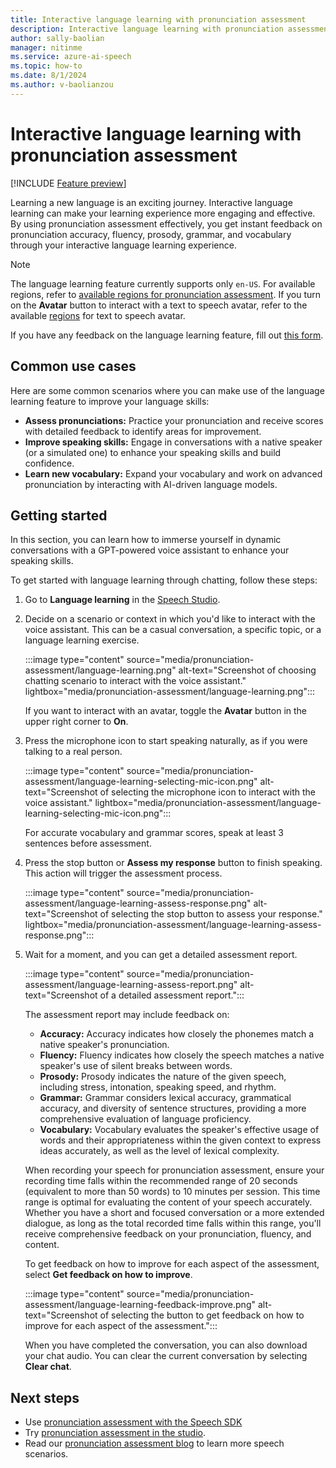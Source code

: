 ```yaml
---
title: Interactive language learning with pronunciation assessment
description: Interactive language learning with pronunciation assessment gives you instant feedback on pronunciation, fluency, prosody, grammar, and vocabulary through interactive chats.
author: sally-baolian
manager: nitinme
ms.service: azure-ai-speech
ms.topic: how-to
ms.date: 8/1/2024
ms.author: v-baolianzou
---
```


# Interactive language learning with pronunciation assessment

[!INCLUDE [Feature preview](~/reusable-content/ce-skilling/azure/includes/ai-studio/includes/feature-preview.md)]

Learning a new language is an exciting journey. Interactive language learning can make your learning experience more engaging and effective. By using pronunciation assessment effectively, you get instant feedback on pronunciation accuracy, fluency, prosody, grammar, and vocabulary through your interactive language learning experience.
 
> [!NOTE]
> The language learning feature currently supports only `en-US`. For available regions, refer to [available regions for pronunciation assessment](regions.md#speech-service). If you turn on the **Avatar** button to interact with a text to speech avatar, refer to the available [regions](regions.md#speech-service) for text to speech avatar. 
>
> If you have any feedback on the language learning feature, fill out [this form](https://aka.ms/speechpa/intake). 

## Common use cases

Here are some common scenarios where you can make use of the language learning feature to improve your language skills:

- **Assess pronunciations:** Practice your pronunciation and receive scores with detailed feedback to identify areas for improvement.
- **Improve speaking skills:** Engage in conversations with a native speaker (or a simulated one) to enhance your speaking skills and build confidence.
- **Learn new vocabulary:** Expand your vocabulary and work on advanced pronunciation by interacting with AI-driven language models.

## Getting started

In this section, you can learn how to immerse yourself in dynamic conversations with a GPT-powered voice assistant to enhance your speaking skills. 

To get started with language learning through chatting, follow these steps:

1. Go to **Language learning** in the [Speech Studio](https://aka.ms/speechstudio). 

1. Decide on a scenario or context in which you'd like to interact with the voice assistant. This can be a casual conversation, a specific topic, or a language learning exercise.  

   :::image type="content" source="media/pronunciation-assessment/language-learning.png" alt-text="Screenshot of choosing chatting scenario to interact with the voice assistant." lightbox="media/pronunciation-assessment/language-learning.png":::

   If you want to interact with an avatar, toggle the **Avatar** button in the upper right corner to **On**.

1. Press the microphone icon to start speaking naturally, as if you were talking to a real person. 
  
   :::image type="content" source="media/pronunciation-assessment/language-learning-selecting-mic-icon.png" alt-text="Screenshot of selecting the microphone icon to interact with the voice assistant." lightbox="media/pronunciation-assessment/language-learning-selecting-mic-icon.png":::

   For accurate vocabulary and grammar scores, speak at least 3 sentences before assessment.
   
1. Press the stop button or **Assess my response** button to finish speaking. This action will trigger the assessment process.

   :::image type="content" source="media/pronunciation-assessment/language-learning-assess-response.png" alt-text="Screenshot of selecting the stop button to assess your response." lightbox="media/pronunciation-assessment/language-learning-assess-response.png":::

1. Wait for a moment, and you can get a detailed assessment report.

   :::image type="content" source="media/pronunciation-assessment/language-learning-assess-report.png" alt-text="Screenshot of a detailed assessment report.":::

   The assessment report may include feedback on:
   - **Accuracy:** Accuracy indicates how closely the phonemes match a native speaker's pronunciation.
   - **Fluency:** Fluency indicates how closely the speech matches a native speaker's use of silent breaks between words.
   - **Prosody:** Prosody indicates the nature of the given speech, including stress, intonation, speaking speed, and rhythm.
   - **Grammar:** Grammar considers lexical accuracy, grammatical accuracy, and diversity of sentence structures, providing a more comprehensive evaluation of language proficiency.
   - **Vocabulary:** Vocabulary evaluates the speaker's effective usage of words and their appropriateness within the given context to express ideas accurately, as well as the level of lexical complexity.

    When recording your speech for pronunciation assessment, ensure your recording time falls within the recommended range of 20 seconds (equivalent to more than 50 words) to 10 minutes per session. This time range is optimal for evaluating the content of your speech accurately. Whether you have a short and focused conversation or a more extended dialogue, as long as the total recorded time falls within this range, you'll receive comprehensive feedback on your pronunciation, fluency, and content.

   To get feedback on how to improve for each aspect of the assessment, select **Get feedback on how to improve**.

    :::image type="content" source="media/pronunciation-assessment/language-learning-feedback-improve.png" alt-text="Screenshot of selecting the button to get feedback on how to improve for each aspect of the assessment.":::

    When you have completed the conversation, you can also download your chat audio. You can clear the current conversation by selecting **Clear chat**.

## Next steps

- Use [pronunciation assessment with the Speech SDK](how-to-pronunciation-assessment.md)
- Try [pronunciation assessment in the studio](pronunciation-assessment-tool.md).
- Read our [pronunciation assessment blog](https://techcommunity.microsoft.com/t5/ai-azure-ai-services-blog/speech-pronunciation-assessment-is-generally-available/ba-p/3740894) to learn more speech scenarios.
